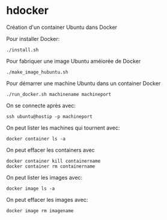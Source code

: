 # hdocker

Création d'un container Ubuntu dans Docker 

Pour installer Docker:

`./install.sh`

Pour fabriquer une image Ubuntu améiorée de Docker

`./make_image_hubuntu.sh`

Pour démarrer une machine Ubuntu dans un container Docker

`./run_docker.sh machinename machineport`

On se connecte après avec:

`ssh ubuntu@hostip -p machineport`

On peut lister les machines qui tournent avec:

`docker container ls -a`

On peut effacer les containers avec

```docker container kill containername```<br>
```docker container rm containername```

On peut lister les images avec:

`docker image ls -a`

On peut effacer les images avec:

`docker image rm imagename`







